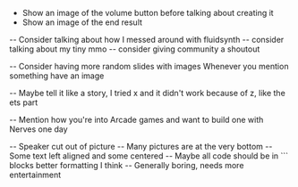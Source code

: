 - Show an image of the volume button before talking about creating it
- Show an image of the end result




-- Consider talking about how I messed around with fluidsynth
-- consider talking about my tiny mmo
-- consider giving community a shoutout

-- Consider having more random slides with images
	Whenever you mention something have an image


-- Maybe tell it like a story, I tried x and it didn't work because of z, like the ets part

-- Mention how you're into Arcade games and want to build one with Nerves one day

-- Speaker cut out of picture
-- Many pictures are at the very bottom
-- Some text left aligned and some centered
-- Maybe all code should be in ``` blocks better formatting I think
-- Generally boring, needs more entertainment
